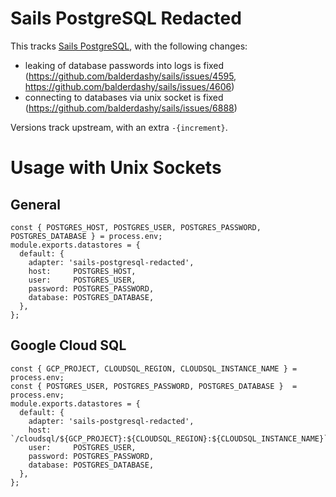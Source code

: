 # Sails PostgreSQL Redacted

This tracks [Sails PostgreSQL](https://github.com/balderdashy/sails-postgresql), with the following changes:

* leaking of database passwords into logs is fixed (https://github.com/balderdashy/sails/issues/4595, https://github.com/balderdashy/sails/issues/4606)
* connecting to databases via unix socket is fixed (https://github.com/balderdashy/sails/issues/6888)

Versions track upstream, with an extra `-{increment}`.

# Usage with Unix Sockets

## General

	const { POSTGRES_HOST, POSTGRES_USER, POSTGRES_PASSWORD, POSTGRES_DATABASE } = process.env;
	module.exports.datastores = {
	  default: {
	    adapter: 'sails-postgresql-redacted',
	    host:     POSTGRES_HOST,
	    user:     POSTGRES_USER,
	    password: POSTGRES_PASSWORD,
	    database: POSTGRES_DATABASE,
	  },
	};

## Google Cloud SQL

	const { GCP_PROJECT, CLOUDSQL_REGION, CLOUDSQL_INSTANCE_NAME } = process.env;
	const { POSTGRES_USER, POSTGRES_PASSWORD, POSTGRES_DATABASE }  = process.env;
	module.exports.datastores = {
	  default: {
	    adapter: 'sails-postgresql-redacted',
	    host:     `/cloudsql/${GCP_PROJECT}:${CLOUDSQL_REGION}:${CLOUDSQL_INSTANCE_NAME}`,
	    user:     POSTGRES_USER,
	    password: POSTGRES_PASSWORD,
	    database: POSTGRES_DATABASE,
	  },
	};

